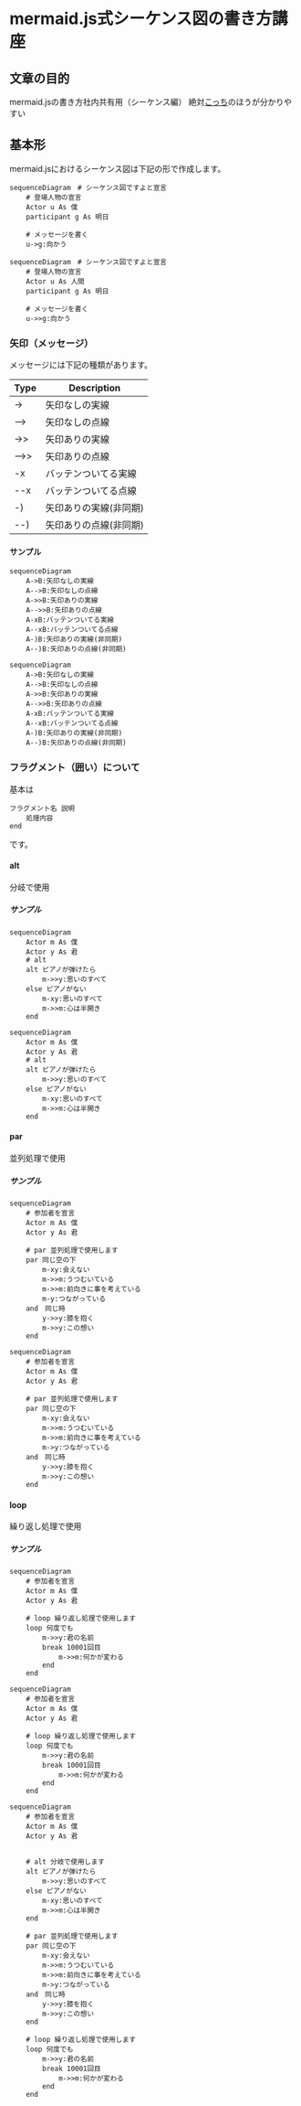 mermaid.js式シーケンス図の書き方講座
===

## 文章の目的
mermaid.jsの書き方社内共有用（シーケンス編）
絶対[こっち](https://mermaid-js.github.io/mermaid/#/./sequenceDiagram)のほうが分かりやすい

## 基本形

mermaid.jsにおけるシーケンス図は下記の形で作成します。

```
sequenceDiagram　# シーケンス図ですよと宣言
    # 登場人物の宣言
    Actor u As 僕
    participant g As 明日

    # メッセージを書く
    u->g:向かう
```

```mermaid
sequenceDiagram　# シーケンス図ですよと宣言
    # 登場人物の宣言
    Actor u As 人間
    participant g As 明日

    # メッセージを書く
    u->>g:向かう
```

### 矢印（メッセージ）
メッセージには下記の種類があります。

|Type|Description|
|----|-----------|
|->|矢印なしの実線|
|-->|矢印なしの点線|
|->>|矢印ありの実線|
|-->>|矢印ありの点線|
|-x|バッテンついてる実線|
|--x|バッテンついてる点線|
|-)|矢印ありの実線(非同期)|
|--)|矢印ありの点線(非同期)|

#### サンプル

```
sequenceDiagram
    A->B:矢印なしの実線
    A-->B:矢印なしの点線
    A->>B:矢印ありの実線
    A-->>B:矢印ありの点線
    A-xB:バッテンついてる実線
    A--xB:バッテンついてる点線
    A-)B:矢印ありの実線(非同期)
    A--)B:矢印ありの点線(非同期)
```

```mermaid
sequenceDiagram
    A->B:矢印なしの実線
    A-->B:矢印なしの点線
    A->>B:矢印ありの実線
    A-->>B:矢印ありの点線
    A-xB:バッテンついてる実線
    A--xB:バッテンついてる点線
    A-)B:矢印ありの実線(非同期)
    A--)B:矢印ありの点線(非同期)
```

### フラグメント（囲い）について

基本は
```
フラグメント名 説明
    処理内容
end
```

です。

#### alt
分岐で使用
##### サンプル
```
sequenceDiagram
    Actor m As 僕
    Actor y As 君
    # alt
    alt ピアノが弾けたら
        m->>y:思いのすべて
    else ピアノがない
        m-xy:思いのすべて
        m->>m:心は半開き
    end
```

```mermaid
sequenceDiagram
    Actor m As 僕
    Actor y As 君
    # alt
    alt ピアノが弾けたら
        m->>y:思いのすべて
    else ピアノがない
        m-xy:思いのすべて
        m->>m:心は半開き
    end
```

#### par
並列処理で使用
##### サンプル
```
sequenceDiagram
    # 参加者を宣言
    Actor m As 僕
    Actor y As 君

    # par 並列処理で使用します
    par 同じ空の下
        m-xy:会えない
        m->>m:うつむいている
        m->>m:前向きに事を考えている
        m-y:つながっている
    and　同じ時
        y->>y:膝を抱く
        m->>y:この想い
    end
```

```mermaid
sequenceDiagram
    # 参加者を宣言
    Actor m As 僕
    Actor y As 君

    # par 並列処理で使用します
    par 同じ空の下
        m-xy:会えない
        m->>m:うつむいている
        m->>m:前向きに事を考えている
        m->y:つながっている
    and　同じ時
        y->>y:膝を抱く
        m->>y:この想い
    end
```

#### loop
繰り返し処理で使用
##### サンプル
```
sequenceDiagram
    # 参加者を宣言
    Actor m As 僕
    Actor y As 君

    # loop 繰り返し処理で使用します
    loop 何度でも
        m->>y:君の名前
        break 10001回目
            m->>m:何かが変わる
        end
    end
```

```mermaid
sequenceDiagram
    # 参加者を宣言
    Actor m As 僕
    Actor y As 君

    # loop 繰り返し処理で使用します
    loop 何度でも
        m->>y:君の名前
        break 10001回目
            m->>m:何かが変わる
        end
    end
```

```mermaid
sequenceDiagram
    # 参加者を宣言
    Actor m As 僕
    Actor y As 君


    # alt 分岐で使用します
    alt ピアノが弾けたら
        m->>y:思いのすべて
    else ピアノがない
        m-xy:思いのすべて
        m->>m:心は半開き
    end

    # par 並列処理で使用します
    par 同じ空の下
        m-xy:会えない
        m->>m:うつむいている
        m->>m:前向きに事を考えている
        m->y:つながっている
    and　同じ時
        y->>y:膝を抱く
        m->>y:この想い
    end

    # loop 繰り返し処理で使用します
    loop 何度でも
        m->>y:君の名前
        break 10001回目
            m->>m:何かが変わる
        end
    end
```

